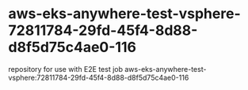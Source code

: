 # aws-eks-anywhere-test-vsphere-72811784-29fd-45f4-8d88-d8f5d75c4ae0-116
repository for use with E2E test job aws-eks-anywhere-test-vsphere:72811784-29fd-45f4-8d88-d8f5d75c4ae0-116
